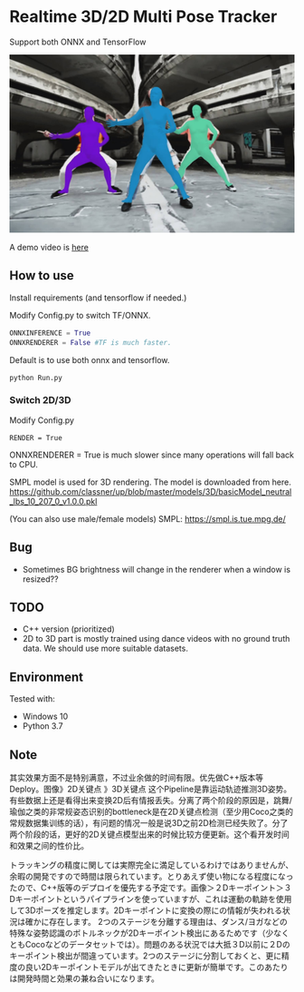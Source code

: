 
# Realtime 3D/2D Multi Pose Tracker

Support both ONNX and TensorFlow

![](markdown/top.jpg)

A demo video is [here](other_file.md)

## How to use

Install requirements (and tensorflow if needed.)

Modify Config.py to switch TF/ONNX.

```python
ONNXINFERENCE = True 
ONNXRENDERER = False #TF is much faster.
```

Default is to use both onnx and tensorflow.

```
python Run.py
```

### Switch 2D/3D

Modify Config.py
```
RENDER = True
```
ONNXRENDERER = True is much slower since many operations will fall back to CPU.

SMPL model is used for 3D rendering. The model is downloaded from here.
https://github.com/classner/up/blob/master/models/3D/basicModel_neutral_lbs_10_207_0_v1.0.0.pkl

(You can also use male/female models)
SMPL: https://smpl.is.tue.mpg.de/


## Bug

- Sometimes BG brightness will change in the renderer when a window is resized??

## TODO

- C++ version (prioritized)
- 2D to 3D part is mostly trained using dance videos with no ground truth data. We should use more suitable datasets.

## Environment

Tested with: 
- Windows 10
- Python 3.7

## Note

其实效果方面不是特别满意，不过业余做的时间有限。优先做C++版本等Deploy。图像》2D关键点 》3D关键点 这个Pipeline是靠运动轨迹推测3D姿势。有些数据上还是看得出来变换2D后有情报丢失。分离了两个阶段的原因是，跳舞/瑜伽之类的非常规姿态识别的bottleneck是在2D关键点检测（至少用Coco之类的常规数据集训练的话），有问题的情况一般是说3D之前2D检测已经失败了。分了两个阶段的话，更好的2D关键点模型出来的时候比较方便更新。这个看开发时间和效果之间的性价比。

トラッキングの精度に関しては実際完全に満足しているわけではありませんが、余暇の開発ですので時間は限られています。とりあえず使い物になる程度になったので、C++版等のデプロイを優先する予定です。画像＞２Dキーポイント＞３Dキーポイントというパイプラインを使っていますが、これは運動の軌跡を使用して3Dポーズを推定します。2Dキーポイントに変換の際にの情報が失われる状況は確かに存在します。 2つのステージを分離する理由は、ダンス/ヨガなどの特殊な姿勢認識のボトルネックが2Dキーポイント検出にあるためです（少なくともCocoなどのデータセットでは）。問題のある状況では大抵３D以前に２Dのキーポイント検出が間違っています。2つのステージに分割しておくと、更に精度の良い2Dキーポイントモデルが出てきたときに更新が簡単です。このあたりは開発時間と効果の兼ね合いになります。

